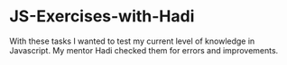 # JS-Exercises-with-Hadi

With these tasks I wanted to test my current level of knowledge in Javascript. My mentor Hadi checked them for errors and improvements. 
